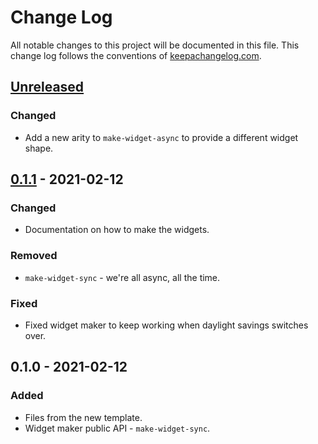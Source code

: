 # Change Log
All notable changes to this project will be documented in this file. This change log follows the conventions of [keepachangelog.com](http://keepachangelog.com/).

## [Unreleased]
### Changed
- Add a new arity to `make-widget-async` to provide a different widget shape.

## [0.1.1] - 2021-02-12
### Changed
- Documentation on how to make the widgets.

### Removed
- `make-widget-sync` - we're all async, all the time.

### Fixed
- Fixed widget maker to keep working when daylight savings switches over.

## 0.1.0 - 2021-02-12
### Added
- Files from the new template.
- Widget maker public API - `make-widget-sync`.

[Unreleased]: https://github.com/your-name/postie/compare/0.1.1...HEAD
[0.1.1]: https://github.com/your-name/postie/compare/0.1.0...0.1.1
